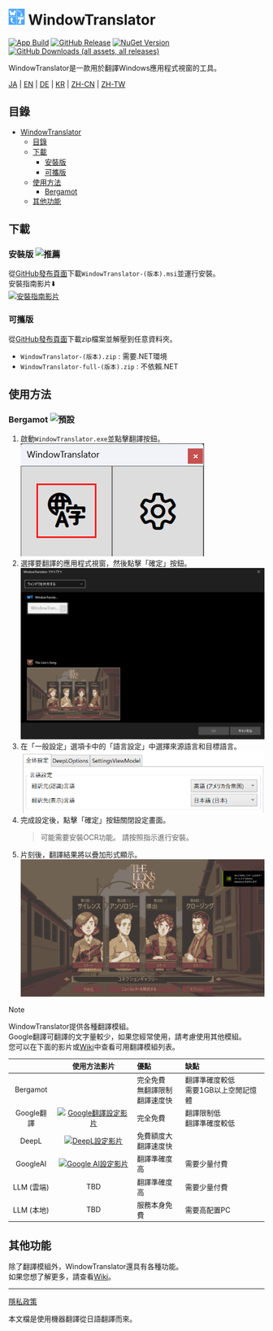 # <img src="images/wt.png" width="32" > WindowTranslator

[![App Build](https://github.com/Freeesia/WindowTranslator/actions/workflows/dotnet-desktop.yml/badge.svg)](https://github.com/Freeesia/WindowTranslator/actions/workflows/dotnet-desktop.yml)
[![GitHub Release](https://img.shields.io/github/v/release/Freeesia/WindowTranslator)](https://github.com/Freeesia/WindowTranslator/releases/latest)
[![NuGet Version](https://img.shields.io/nuget/v/WindowTranslator.Abstractions)](https://www.nuget.org/packages/WindowTranslator.Abstractions)
[![GitHub Downloads (all assets, all releases)](https://img.shields.io/github/downloads/Freeesia/WindowTranslator/total)](https://github.com/Freeesia/WindowTranslator/releases/latest)

WindowTranslator是一款用於翻譯Windows應用程式視窗的工具。

[JA](README.md) | [EN](./README.en.md) | [DE](./README.de.md) | [KR](./README.kr.md) | [ZH-CN](./README.zh-cn.md) | [ZH-TW](./README.zh-tw.md)

## 目錄
- [ WindowTranslator](#-windowtranslator)
  - [目錄](#目錄)
  - [下載](#下載)
    - [安裝版 ](#安裝版-)
    - [可攜版](#可攜版)
  - [使用方法](#使用方法)
    - [Bergamot ](#bergamot-)
  - [其他功能](#其他功能)

## 下載
### 安裝版 ![推薦](https://img.shields.io/badge/推薦-brightgreen)

從[GitHub發布頁面](https://github.com/Freeesia/WindowTranslator/releases/latest)下載`WindowTranslator-(版本).msi`並運行安裝。  
安裝指南影片⬇️  
[![安裝指南影片](https://github.com/user-attachments/assets/b5babc02-715b-43bc-ba97-f23078ffd39b)](https://youtu.be/wvcbCLA9chQ?t=7)

### 可攜版

從[GitHub發布頁面](https://github.com/Freeesia/WindowTranslator/releases/latest)下載zip檔案並解壓到任意資料夾。  
- `WindowTranslator-(版本).zip` : 需要.NET環境  
- `WindowTranslator-full-(版本).zip` : 不依賴.NET

## 使用方法

### Bergamot ![預設](https://img.shields.io/badge/預設-brightgreen)

1. 啟動`WindowTranslator.exe`並點擊翻譯按鈕。  
   ![翻譯按鈕](images/translate.png)
2. 選擇要翻譯的應用程式視窗，然後點擊「確定」按鈕。  
   ![視窗選擇](images/select.png)
3. 在「一般設定」選項卡中的「語言設定」中選擇來源語言和目標語言。  
   ![語言設定](images/language.png)
4. 完成設定後，點擊「確定」按鈕關閉設定畫面。  
   > 可能需要安裝OCR功能。
   > 請按照指示進行安裝。
5. 片刻後，翻譯結果將以疊加形式顯示。  
   ![翻譯結果](images/result.png)

> [!NOTE]
> WindowTranslator提供各種翻譯模組。  
> Google翻譯可翻譯的文字量較少，如果您經常使用，請考慮使用其他模組。  
> 您可以在下面的影片或[Wiki](https://github.com/Freeesia/WindowTranslator/wiki#翻訳)中查看可用翻譯模組列表。
> 
> |                |                                                          使用方法影片                                                           | 優點                    | 缺點                        |
> | :------------: | :-----------------------------------------------------------------------------------------------------------------------------------: | :---------------------------- | :----------------------------------- |
> |   Bergamot     | | 完全免費<br/>無翻譯限制<br/>翻譯速度快 | 翻譯準確度較低<br/>需要1GB以上空閒記憶體 |
> |   Google翻譯   | [![Google翻譯設定影片](https://github.com/user-attachments/assets/bbf45370-0387-47e1-b690-3183f37e06d2)](https://youtu.be/83A8T890N5M)  | 完全免費 | 翻譯限制低<br/>翻譯準確度較低 |
> |     DeepL      |   [![DeepL設定影片](https://github.com/user-attachments/assets/4abd512f-cff9-45a8-852b-722641458f0b)](https://youtu.be/D7Yb6rIVPI0)   | 免費額度大<br/>翻譯速度快 | |
> |    GoogleAI    | [![Google AI設定影片](https://github.com/user-attachments/assets/9d3a91ab-f1aa-4079-be68-622212ab1b68)](https://youtu.be/Oht0z03M91I) | 翻譯準確度高 | 需要少量付費 |
> | LLM (雲端) | TBD | 翻譯準確度高 | 需要少量付費 |
> | LLM (本地) | TBD | 服務本身免費 | 需要高配置PC |

## 其他功能

除了翻譯模組外，WindowTranslator還具有各種功能。  
如果您想了解更多，請查看[Wiki](https://github.com/Freeesia/WindowTranslator/wiki)。

---
[隱私政策](PrivacyPolicy.md)

本文檔是使用機器翻譯從日語翻譯而來。
